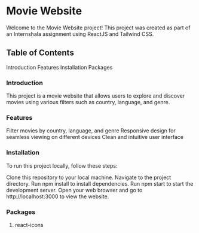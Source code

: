 # Movie Website

Welcome to the Movie Website project! This project was created as part of an Internshala assignment using ReactJS and Tailwind CSS.

## Table of Contents

Introduction
Features
Installation
Packages

### Introduction

This project is a movie website that allows users to explore and discover movies using various filters such as country, language, and genre.

### Features

Filter movies by country, language, and genre
Responsive design for seamless viewing on different devices
Clean and intuitive user interface

### Installation

To run this project locally, follow these steps:

Clone this repository to your local machine.
Navigate to the project directory.
Run npm install to install dependencies.
Run npm start to start the development server.
Open your web browser and go to http://localhost:3000 to view the website.

### Packages

1. react-icons
